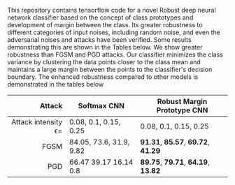 This repository contains tensorflow code for a novel Robust deep neural network classifier based on the concept of class prototypes and development of margin between the class. Its greater robustness to different categories of input noises, including random noise, and even the adversarial noises and attacks have been verified. Some results demonstrating this are shown in the Tables below. We show greater robustness than FGSM and PGD attacks.
Our classifier minimizes the class variance by clustering the data points closer to the class mean and maintains a large margin between the points to the classifier's decision boundary.
The enhanced robustness compared to other models is demonstrated in the tables below

| Attack | Softmax CNN | Robust Margin Prototype CNN |
|-------:|-------------|-----------------------------|
|Attack intensity ϵ=|0.08, 0.1, 0.15, 0.25|0.08, 0.1, 0.15, 0.25|
|FGSM    |84.05, 73.6, 31.9, 9.82| **91.31**, **85.57**, **69.72**, **41.29** |
|PGD    |66.47 39.17 16.14 0.8| **89.75**, **79.71**, **64.19**, **13.82** |
